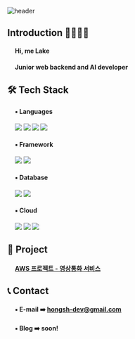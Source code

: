 <!--
**hongsh-dev/hongsh-dev** is a ✨ _special_ ✨ repository because its `README.md` (this file) appears on your GitHub profile.

Here are some ideas to get you started:

- 🔭 I’m currently working on ...
- 🌱 I’m currently learning ...
- 👯 I’m looking to collaborate on ...
- 🤔 I’m looking for help with ...
- 💬 Ask me about ...
- 📫 How to reach me: ...
- 😄 Pronouns: ...
- ⚡ Fun fact: ...
-->
![header](https://capsule-render.vercel.app/api?type=cylinder&color=gradient&height=150&width=400&section=header&text=This%20is%Lake's%20Github%20&fontSize=50&fontColor=FFFFFF)

## Introduction 🖐🏼🖐🏼
 
#### &emsp; Hi, me Lake<br>
<!-- #### &emsp; I'm looking for a job as an Developer! -->
#### &emsp; Junior web backend and AI developer
## 🛠 Tech Stack

#### &emsp; ▪ Languages
#### &emsp; <img src="https://img.shields.io/badge/python-3776AB?style=for-the-badge&logo=python&logoColor=white"> <img src="https://img.shields.io/badge/react-61DAFB?style=for-the-badge&logo=react&logoColor=black"> <img src="https://img.shields.io/badge/javascript-F7DF1E?style=for-the-badge&logo=javascript&logoColor=black">  <img src="https://img.shields.io/badge/sql-003B57?style=for-the-badge&logo=sql&logoColor=white">
#### &emsp; ▪ Framework
#### &emsp; <img src="https://img.shields.io/badge/express-32CD32?style=for-the-badge&logo=express&logoColor=white"> <img src="https://img.shields.io/badge/django-092E20?style=for-the-badge&logo=django&logoColor=white">
#### &emsp; ▪ Database
#### &emsp; <img src="https://img.shields.io/badge/mariaDB-003545?style=for-the-badge&logo=mariaDB&logoColor=white"> <img src="https://img.shields.io/badge/mongoDB-47A248?style=for-the-badge&logo=MongoDB&logoColor=white"> 

#### &emsp; ▪ Cloud
#### &emsp; <img src="https://img.shields.io/badge/Amazon AWS-232F3E?style=flat-square&logo=amazonaws&logoColor=white"/> <img src="https://img.shields.io/badge/Linux-FCC624?style=flat-square&logo=linux&logoColor=black"/> <img src="https://img.shields.io/badge/Docker-2496ED?style=flat-square&logo=Docker&logoColor=white"/>

## 📃 Project
#### &emsp; <a href="https://docs.google.com/presentation/d/1QVKnqUGQCYZgd3gVvhqEFU8TMOxIWrgw/edit?usp=sharing&ouid=104764283750003171523&rtpof=true&sd=true">AWS 프로젝트 - 영상통화 서비스</a>

## 📞 Contact

#### &emsp; ▪ E-mail ➡️ hongsh-dev@gmail.com
#### &emsp; ▪ Blog ➡️ soon!
